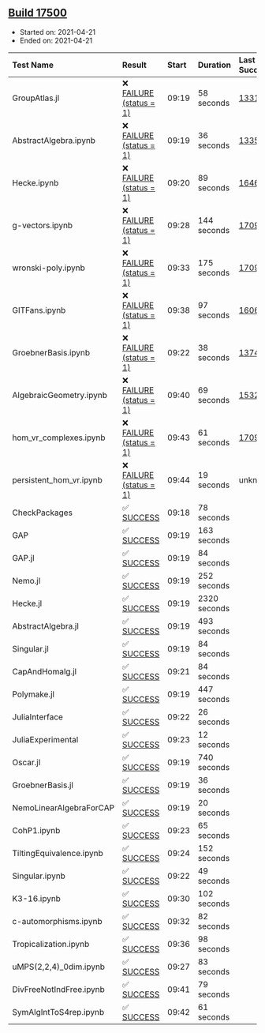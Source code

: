 ## [Build 17500](https://oscarci.mathematik.uni-kl.de/job/oscar/17500/)

* Started on: 2021-04-21
* Ended on: 2021-04-21

| Test Name    | Result | Start | Duration | Last Success | First Failure |
|:-------------|:-------|:------|:---------|:-------------|:--------------|
| GroupAtlas.jl | ❌ [FAILURE (status = 1)](https://oscarci.mathematik.uni-kl.de/job/oscar/17500/artifact/logs/build-17500/GroupAtlas.jl.log) | 09:19 | 58 seconds | [13311](https://oscarci.mathematik.uni-kl.de/job/oscar/13311/) | [13312](https://oscarci.mathematik.uni-kl.de/job/oscar/13312/) |
| AbstractAlgebra.ipynb | ❌ [FAILURE (status = 1)](https://oscarci.mathematik.uni-kl.de/job/oscar/17500/artifact/logs/build-17500/AbstractAlgebra.ipynb.log) | 09:19 | 36 seconds | [13355](https://oscarci.mathematik.uni-kl.de/job/oscar/13355/) | [13356](https://oscarci.mathematik.uni-kl.de/job/oscar/13356/) |
| Hecke.ipynb | ❌ [FAILURE (status = 1)](https://oscarci.mathematik.uni-kl.de/job/oscar/17500/artifact/logs/build-17500/Hecke.ipynb.log) | 09:20 | 89 seconds | [16463](https://oscarci.mathematik.uni-kl.de/job/oscar/16463/) | [16464](https://oscarci.mathematik.uni-kl.de/job/oscar/16464/) |
| g-vectors.ipynb | ❌ [FAILURE (status = 1)](https://oscarci.mathematik.uni-kl.de/job/oscar/17500/artifact/logs/build-17500/g-vectors.ipynb.log) | 09:28 | 144 seconds | [17099](https://oscarci.mathematik.uni-kl.de/job/oscar/17099/) | [17100](https://oscarci.mathematik.uni-kl.de/job/oscar/17100/) |
| wronski-poly.ipynb | ❌ [FAILURE (status = 1)](https://oscarci.mathematik.uni-kl.de/job/oscar/17500/artifact/logs/build-17500/wronski-poly.ipynb.log) | 09:33 | 175 seconds | [17098](https://oscarci.mathematik.uni-kl.de/job/oscar/17098/) | [17099](https://oscarci.mathematik.uni-kl.de/job/oscar/17099/) |
| GITFans.ipynb | ❌ [FAILURE (status = 1)](https://oscarci.mathematik.uni-kl.de/job/oscar/17500/artifact/logs/build-17500/GITFans.ipynb.log) | 09:38 | 97 seconds | [16068](https://oscarci.mathematik.uni-kl.de/job/oscar/16068/) | [16069](https://oscarci.mathematik.uni-kl.de/job/oscar/16069/) |
| GroebnerBasis.ipynb | ❌ [FAILURE (status = 1)](https://oscarci.mathematik.uni-kl.de/job/oscar/17500/artifact/logs/build-17500/GroebnerBasis.ipynb.log) | 09:22 | 38 seconds | [13748](https://oscarci.mathematik.uni-kl.de/job/oscar/13748/) | [13749](https://oscarci.mathematik.uni-kl.de/job/oscar/13749/) |
| AlgebraicGeometry.ipynb | ❌ [FAILURE (status = 1)](https://oscarci.mathematik.uni-kl.de/job/oscar/17500/artifact/logs/build-17500/AlgebraicGeometry.ipynb.log) | 09:40 | 69 seconds | [15322](https://oscarci.mathematik.uni-kl.de/job/oscar/15322/) | [15323](https://oscarci.mathematik.uni-kl.de/job/oscar/15323/) |
| hom_vr_complexes.ipynb | ❌ [FAILURE (status = 1)](https://oscarci.mathematik.uni-kl.de/job/oscar/17500/artifact/logs/build-17500/hom_vr_complexes.ipynb.log) | 09:43 | 61 seconds | [17099](https://oscarci.mathematik.uni-kl.de/job/oscar/17099/) | [17100](https://oscarci.mathematik.uni-kl.de/job/oscar/17100/) |
| persistent_hom_vr.ipynb | ❌ [FAILURE (status = 1)](https://oscarci.mathematik.uni-kl.de/job/oscar/17500/artifact/logs/build-17500/persistent_hom_vr.ipynb.log) | 09:44 | 19 seconds | unknown | unknown |
| CheckPackages | ✅ [SUCCESS](https://oscarci.mathematik.uni-kl.de/job/oscar/17500/artifact/logs/build-17500/CheckPackages.log) | 09:18 | 78 seconds |  |  |
| GAP | ✅ [SUCCESS](https://oscarci.mathematik.uni-kl.de/job/oscar/17500/artifact/logs/build-17500/GAP.log) | 09:19 | 163 seconds |  |  |
| GAP.jl | ✅ [SUCCESS](https://oscarci.mathematik.uni-kl.de/job/oscar/17500/artifact/logs/build-17500/GAP.jl.log) | 09:19 | 84 seconds |  |  |
| Nemo.jl | ✅ [SUCCESS](https://oscarci.mathematik.uni-kl.de/job/oscar/17500/artifact/logs/build-17500/Nemo.jl.log) | 09:19 | 252 seconds |  |  |
| Hecke.jl | ✅ [SUCCESS](https://oscarci.mathematik.uni-kl.de/job/oscar/17500/artifact/logs/build-17500/Hecke.jl.log) | 09:19 | 2320 seconds |  |  |
| AbstractAlgebra.jl | ✅ [SUCCESS](https://oscarci.mathematik.uni-kl.de/job/oscar/17500/artifact/logs/build-17500/AbstractAlgebra.jl.log) | 09:19 | 493 seconds |  |  |
| Singular.jl | ✅ [SUCCESS](https://oscarci.mathematik.uni-kl.de/job/oscar/17500/artifact/logs/build-17500/Singular.jl.log) | 09:19 | 84 seconds |  |  |
| CapAndHomalg.jl | ✅ [SUCCESS](https://oscarci.mathematik.uni-kl.de/job/oscar/17500/artifact/logs/build-17500/CapAndHomalg.jl.log) | 09:21 | 84 seconds |  |  |
| Polymake.jl | ✅ [SUCCESS](https://oscarci.mathematik.uni-kl.de/job/oscar/17500/artifact/logs/build-17500/Polymake.jl.log) | 09:19 | 447 seconds |  |  |
| JuliaInterface | ✅ [SUCCESS](https://oscarci.mathematik.uni-kl.de/job/oscar/17500/artifact/logs/build-17500/JuliaInterface.log) | 09:22 | 26 seconds |  |  |
| JuliaExperimental | ✅ [SUCCESS](https://oscarci.mathematik.uni-kl.de/job/oscar/17500/artifact/logs/build-17500/JuliaExperimental.log) | 09:23 | 12 seconds |  |  |
| Oscar.jl | ✅ [SUCCESS](https://oscarci.mathematik.uni-kl.de/job/oscar/17500/artifact/logs/build-17500/Oscar.jl.log) | 09:19 | 740 seconds |  |  |
| GroebnerBasis.jl | ✅ [SUCCESS](https://oscarci.mathematik.uni-kl.de/job/oscar/17500/artifact/logs/build-17500/GroebnerBasis.jl.log) | 09:19 | 36 seconds |  |  |
| NemoLinearAlgebraForCAP | ✅ [SUCCESS](https://oscarci.mathematik.uni-kl.de/job/oscar/17500/artifact/logs/build-17500/NemoLinearAlgebraForCAP.log) | 09:19 | 20 seconds |  |  |
| CohP1.ipynb | ✅ [SUCCESS](https://oscarci.mathematik.uni-kl.de/job/oscar/17500/artifact/logs/build-17500/CohP1.ipynb.log) | 09:23 | 65 seconds |  |  |
| TiltingEquivalence.ipynb | ✅ [SUCCESS](https://oscarci.mathematik.uni-kl.de/job/oscar/17500/artifact/logs/build-17500/TiltingEquivalence.ipynb.log) | 09:24 | 152 seconds |  |  |
| Singular.ipynb | ✅ [SUCCESS](https://oscarci.mathematik.uni-kl.de/job/oscar/17500/artifact/logs/build-17500/Singular.ipynb.log) | 09:22 | 49 seconds |  |  |
| K3-16.ipynb | ✅ [SUCCESS](https://oscarci.mathematik.uni-kl.de/job/oscar/17500/artifact/logs/build-17500/K3-16.ipynb.log) | 09:30 | 102 seconds |  |  |
| c-automorphisms.ipynb | ✅ [SUCCESS](https://oscarci.mathematik.uni-kl.de/job/oscar/17500/artifact/logs/build-17500/c-automorphisms.ipynb.log) | 09:32 | 82 seconds |  |  |
| Tropicalization.ipynb | ✅ [SUCCESS](https://oscarci.mathematik.uni-kl.de/job/oscar/17500/artifact/logs/build-17500/Tropicalization.ipynb.log) | 09:36 | 98 seconds |  |  |
| uMPS(2,2,4)_0dim.ipynb | ✅ [SUCCESS](https://oscarci.mathematik.uni-kl.de/job/oscar/17500/artifact/logs/build-17500/uMPS-2-2-4-_0dim.ipynb.log) | 09:27 | 83 seconds |  |  |
| DivFreeNotIndFree.ipynb | ✅ [SUCCESS](https://oscarci.mathematik.uni-kl.de/job/oscar/17500/artifact/logs/build-17500/DivFreeNotIndFree.ipynb.log) | 09:41 | 79 seconds |  |  |
| SymAlgIntToS4rep.ipynb | ✅ [SUCCESS](https://oscarci.mathematik.uni-kl.de/job/oscar/17500/artifact/logs/build-17500/SymAlgIntToS4rep.ipynb.log) | 09:42 | 61 seconds |  |  |
